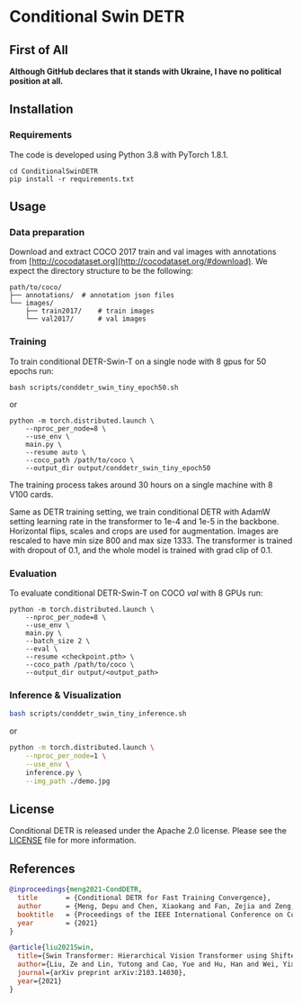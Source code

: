 # Conditional Swin DETR

## First of All

**Although GitHub declares that it stands with Ukraine, I have no political position at all.**

## Installation

### Requirements
The code is developed using Python 3.8 with PyTorch 1.8.1.

```shell
cd ConditionalSwinDETR
pip install -r requirements.txt
```



## Usage

### Data preparation

Download and extract COCO 2017 train and val images with annotations from
[http://cocodataset.org](http://cocodataset.org/#download).
We expect the directory structure to be the following:
```
path/to/coco/
├── annotations/  # annotation json files
└── images/
    ├── train2017/    # train images
    └── val2017/      # val images
```

### Training

To train conditional DETR-Swin-T on a single node with 8 gpus for 50 epochs run:
```shell
bash scripts/conddetr_swin_tiny_epoch50.sh
```
or
```shell
python -m torch.distributed.launch \
    --nproc_per_node=8 \
    --use_env \
    main.py \
    --resume auto \
    --coco_path /path/to/coco \
    --output_dir output/conddetr_swin_tiny_epoch50
```
The training process takes around 30 hours on a single machine with 8 V100 cards.

Same as DETR training setting, we train conditional DETR with AdamW setting learning rate in the transformer to 1e-4 and 1e-5 in the backbone.
Horizontal flips, scales and crops are used for augmentation.
Images are rescaled to have min size 800 and max size 1333.
The transformer is trained with dropout of 0.1, and the whole model is trained with grad clip of 0.1.

### Evaluation
To evaluate conditional DETR-Swin-T on COCO *val* with 8 GPUs run:
```shell
python -m torch.distributed.launch \
    --nproc_per_node=8 \
    --use_env \
    main.py \
    --batch_size 2 \
    --eval \
    --resume <checkpoint.pth> \
    --coco_path /path/to/coco \
    --output_dir output/<output_path>
```

### Inference & Visualization

```bash
bash scripts/conddetr_swin_tiny_inference.sh
```

or

```bash
python -m torch.distributed.launch \
    --nproc_per_node=1 \
    --use_env \
    inference.py \
    --img_path ./demo.jpg
```

## License

Conditional DETR is released under the Apache 2.0 license. Please see the [LICENSE](LICENSE) file for more information.



## References

```bibtex
@inproceedings{meng2021-CondDETR,
  title       = {Conditional DETR for Fast Training Convergence},
  author      = {Meng, Depu and Chen, Xiaokang and Fan, Zejia and Zeng, Gang and Li, Houqiang and Yuan, Yuhui and Sun, Lei and Wang, Jingdong},
  booktitle   = {Proceedings of the IEEE International Conference on Computer Vision (ICCV)},
  year        = {2021}
}
```

```bibtex
@article{liu2021Swin,
  title={Swin Transformer: Hierarchical Vision Transformer using Shifted Windows},
  author={Liu, Ze and Lin, Yutong and Cao, Yue and Hu, Han and Wei, Yixuan and Zhang, Zheng and Lin, Stephen and Guo, Baining},
  journal={arXiv preprint arXiv:2103.14030},
  year={2021}
}
```

